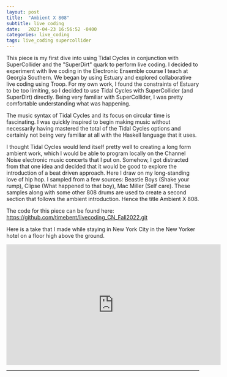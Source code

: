 ```yaml
---
layout: post
title:  "Ambient X 808"
subtitle: live coding
date:   2023-04-23 16:56:52 -0400
categories: live_coding
tags: live_coding supercollider
---
```

This piece is my first dive into using Tidal Cycles in conjunction with SuperCollider and the "SuperDirt" quark to perform live coding. I decided to experiment with live coding in the Electronic Ensemble course I teach at Georgia Southern. We began by using Estuary and explored collaborative live coding using Troop. For my own work, I found the constraints of Estuary to be too limiting, so I decided to use Tidal Cycles with SuperCollider (and SuperDirt) directly. Being very familiar with SuperCollider, I was pretty comfortable understanding what was happening.

The music syntax of Tidal Cycles and its focus on circular time is fascinating. I was quickly inspired to begin making music without necessarily having mastered the total of the Tidal Cycles options and certainly not being very familiar at all with the Haskell language that it uses. 

I thought Tidal Cycles would lend itself pretty well to creating a long form ambient work, which I would be able to program locally on the Channel Noise electronic music concerts that I put on. Somehow, I got distracted from that one idea and decided that it would be good to explore the introduction of a beat driven approach. Here I draw on my long-standing love of hip hop. I sampled from a few sources: Beastie Boys (Shake your rump), Clipse (What happened to that boy), Mac Miller (Self care). These samples along with some other 808 drums are used to create a second section that follows the ambient introduction. Hence the title Ambient X 808. 

The code for this piece can be found here:
https://github.com/timebent/livecoding_CN_Fall2022.git

Here is a take that I made while staying in New York City in the New Yorker hotel on a floor high above the ground. 

<iframe width="560" height="315" src="https://www.youtube.com/embed/zGWQNOQu6WU" title="YouTube video player" frameborder="0" allow="accelerometer; autoplay; clipboard-write; encrypted-media; gyroscope; picture-in-picture; web-share" allowfullscreen></iframe>

---
<br>